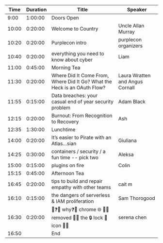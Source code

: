 | Time  | Duration | Title                                                                      | Speaker                           |
|-------|----------|----------------------------------------------------------------------------| --------------------------------- |
| 9:00  | 1:00:00  | Doors Open                                                                 |                                   |
| 10:00 | 0:20:00  | Welcome to Country                                                         | Uncle Allan Murray                |
| 10:20 | 0:20:00  | Purplecon intro                                                            | purplecon organizers              |
| 10:40 | 0:20:00  | everything you need to know about cyber                                   | Liam                              |
| 11:00 | 0:45:00  | Morning Tea                                                                |                                   |
| 11:30 | 0:20:00  | Where Did It Come From, Where Did It Go? What the Heck is an OAuth Flow?  | Laura Wratten and Angus Cornall  |
| 11:55 | 0:15:00  | Data breaches: your casual end of year security problem                   | Adam Black                       |
| 12:15 | 0:20:00  | Burnout: From Recognition to Recovery                                     | Ash                               |
| 12:35 | 1:30:00  | Lunchtime                                                                  |                                   |
| 14:00 | 0:20:00  | It’s easier to Pirate with an Atlas…sian                                  | Giuliana                          |
| 14:25 | 0:30:00  | containers / security / a fun time -- pick two                             | Aleksa                            |
| 15:00 | 0:15:00  | plugins on fire                                                           | Colin                             |
| 15:15 | 0:45:00  | Afternoon Tea                                                              |                                   |
| 16:45 | 0:20:00  | tips to build and repair empathy with other teams                         | cait m                           |
| 16:10 | 0:15:00  | the dangers of serverless & IAM proliferation                              | Sam Thorogood                     |
| 16:30 | 0:20:00  | 🙋❓🙋 why❓🤔 chrome 🌐 🙅🚫 removed 🚫🙅 the 🔒 lock 🫨 icon 🤷🤷          | serena chen                      |
| 16:50 |          | End                                                                        |